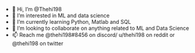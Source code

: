 - 👋 Hi, I’m @Thehi198
- 👀 I’m interested in ML and data science
- 🌱 I’m currently learning Python, Matlab and SQL
- 💞️ I’m looking to collaborate on anything related to ML and Data Science
- 📫 Reach me @thehi198#8456 on discord/ u/thehi198 on reddit or @thehi198 on twitter

<!---
Thehi198/Thehi198 is a ✨ special ✨ repository because its `README.md` (this file) appears on your GitHub profile.
You can click the Preview link to take a look at your changes.
--->
